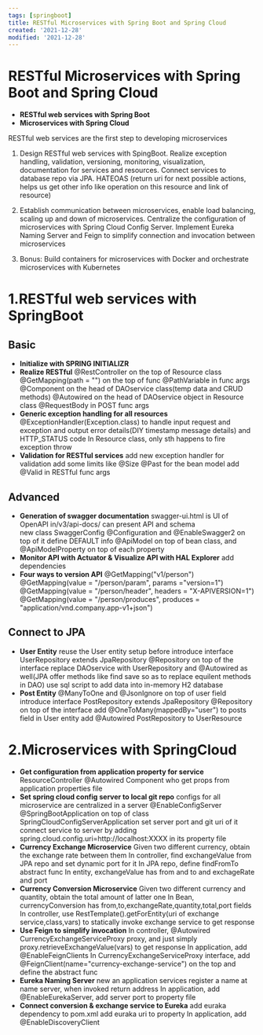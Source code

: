 ```yaml
---
tags: [springboot]
title: RESTful Microservices with Spring Boot and Spring Cloud
created: '2021-12-28'
modified: '2021-12-28'
---
```


# RESTful Microservices with Spring Boot and Spring Cloud
- **RESTful web services with Spring Boot**
- **Microservices with Spring Cloud**

RESTful web services are the first step to developing microservices

1. Design RESTful web services with SpingBoot. Realize exception handling, validation, versioning, monitoring, visualization, documentation for services and resources. Connect services to database repo via JPA. HATEOAS (return uri for next possible actions, helps us get other info like operation on this resource and link of resource)

2. Establish communication between microservices, enable load balancing, scaling up and down of microservices. Centralize the configuration of microservices with Spring Cloud Config Server. Implement Eureka Naming Server and Feign to simplify connection and invocation between microservices

3. Bonus: Build containers for microservices with Docker and orchestrate microservices with Kubernetes

# 1.RESTful web services with SpringBoot
 ## Basic
* **Initialize with SPRING INITIALIZR**
* **Realize RESTful**
      @RestController on the top of Resource class
      @GetMapping(path = "") on the top of func
      @PathVariable in func args
      @Component on the head of DAOservice class(temp data and CRUD methods)
      @Autowired on the head of DAOservice object in Resource class
      @RequestBody in POST func args
* **Generic exception handling for all resources**
      @ExceptionHandler(Exception.class) to handle input request and exception and output error details(DIY timestamp message details) and HTTP_STATUS code
      In Resource class, only sth happens to fire exception throw
* **Validation for RESTful services**
      add new exception handler for validation
      add some limits like @Size @Past for the bean model
      add @Valid in RESTful func args

## Advanced
* **Generation of swagger documentation**
      swagger-ui.html is UI of OpenAPI in/v3/api-docs/ can present API and schema  
      new class SwaggerConfig
      @Configuration and @EnableSwagger2 on top of it
      define DEFAULT info
      @ApiModel on top of bean class, and @ApiModelProperty on top of each property
* **Monitor API with Actuator & Visualize API with HAL Explorer**
    add dependencies
* **Four ways to version API**
      @GetMapping("v1/person")
      @GetMapping(value = "/person/param", params ="version=1")
      @GetMapping(value = "/person/header", headers = "X-APIVERSION=1")
      @GetMapping(value = "/person/produces", produces = "application/vnd.company.app-v1+json")
## Connect to JPA
* **User Entity**
      reuse the User entity setup before
      introduce interface UserRepository extends JpaRepository
      @Repository on top of the interface
      replace DAOservice with UserRepository and @Autowired as well(JPA offer methods like find save so as to replace equilent methods in DAO)
      use sql script to add data into in-memory H2 database
* **Post Entity**
      @ManyToOne and  @JsonIgnore on top of user field
      introduce interface PostRepository extends JpaRepository
      @Repository on top of the interface
      add @OneToMany(mappedBy="user") to posts field in User entity
      add @Autowired PostRepository to UserResource

# 2.Microservices with SpringCloud
* **Get configuration from application property for service**
      ResourceController @Autowired Component who get props from application properties file
* **Set spring cloud config server to local git repo**
      configs for all microservice are centralized in a server
      @EnableConfigServer @SpringBootApplication on top of class SpringCloudConfigServerApplication
      set server port and git uri of it
      connect service to server by adding spring.cloud.config.uri=http://localhost:XXXX in its property file
* **Currency Exchange Microservice**
      Given two different currency, obtain the exchange rate between them
      In controller, find exchangeValue from JPA repo and set dynamic port for it
      In JPA repo, define findFromTo abstract func
      In entity, exchangeValue has from and to and exchageRate and port
* **Currency Conversion Microservice**
      Given two different currency and quantity, obtain the total amount of latter one
      In Bean, currencyConversion has from,to,exchangeRate,quantity,total,port fields
      In controller, use RestTemplate().getForEntity(uri of exchange service,class,vars) to statically invoke exchange service to get response
* **Use Feign to simplify invocation**
      In controller, @Autowired CurrencyExchangeServiceProxy proxy, and just simply proxy.retrieveExchangeValue(vars) to get response 
      In application, add @EnableFeignClients
      In CurrencyExchangeServiceProxy interface, add @FeignClient(name="currency-exchange-service") on the top and define the abstract func
* **Eureka Naming Server**
      new an application
      services register a name at name server, when invoked return address
      In application, add @EnableEurekaServer, add server port to property file
* **Connect conversion & exchange service to Eureka**
      add euraka dependency to pom.xml
      add euraka uri to property
      In application, add @EnableDiscoveryClient

